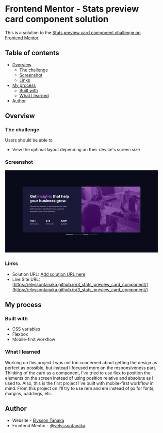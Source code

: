 # Frontend Mentor - Stats preview card component solution

This is a solution to the [Stats preview card component challenge on Frontend Mentor](https://www.frontendmentor.io/challenges/stats-preview-card-component-8JqbgoU62).


## Table of contents

- [Overview](#overview)
  - [The challenge](#the-challenge)
  - [Screenshot](#screenshot)
  - [Links](#links)
- [My process](#my-process)
  - [Built with](#built-with)
  - [What I learned](#what-i-learned)
- [Author](#author)


## Overview

### The challenge

Users should be able to:

- View the optimal layout depending on their device's screen size


### Screenshot

![screenshot](./images/screenshot_desktop.png)


### Links

- Solution URL: [Add solution URL here](https://your-solution-url.com)
- Live Site URL: [https://elyssontanaka.github.io/3_stats_preview_card_component/](https://elyssontanaka.github.io/3_stats_preview_card_component/)


## My process


### Built with

- CSS variables
- Flexbox
- Mobile-first workflow


### What I learned

Working on this project I was not too concerned about getting the design as perfect as possible, but instead I focused more on the responsiveness part. Thinking of the card as a component, I've tried to use flex to position the elements on the screen instead of using position relative and absolute as I used to. Also, this is the first project I've built with mobile-first workflow in mind.
From this project on I'll try to use rem and em instead of px for fonts, margins, paddings, etc.


## Author

- Website - [Elysson Tanaka](https://elyssontanaka.github.io)
- Frontend Mentor - [@yelyssontanaka](https://www.frontendmentor.io/profile/elyssontanaka)
